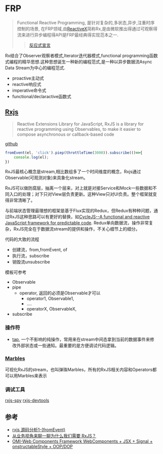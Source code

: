# FRP
> Functional Reactive Programming, 是针对复杂的,多状态,异步,注重时序控制的场景, 在FRP领域,由[ReactiveX](https://reactivex.io/)简称Rx,是由微软推出得通过可观察得流来进行异步编程得API是FRP最经典得实现范本之一.
>> [反应式宣言](https://www.reactivemanifesto.org/)

Rx结合了Observer观察者模式,Iterator迭代器模式,functional programming函数式编程的精华思想.这种思想诞生一种新的编程范式,是一种以异步数据流Async Data Stream为中心的编程范式.

- proactive主动式
- reactive响应式
- imperative命令式
- functional/declaractive函数式


## [Rxjs](https://rxjs.dev/)
> Reactive Extensions Library for JavaScript, RxJS is a library for reactive programming using Observables, to make it easier to compose asynchronous or callback-based code

[github](https://github.com/ReactiveX/RxJS)

```js
fromEvent(el, 'click').piep(throttleTime(3000)).subscribe(()=>{
    console.log(el);
})
```

RxJS最核心概念是stream,相比数组多了一个时间维度的概念，Rxjs通过Observable(可观测对象)来具象化stream。

RxJS可以做防腐层，抽离一个层来，对上就是对接Service和Mock一些数据和不同入口的处理；对下只对View层负责更新。这种View只对UI负责。整个框架就变得非常清晰了。

与前端状态管理最理想的框架是基于Flux实现的Redux，但Redux有种种问题，通过RxJS这种思路可以有更好的替换，如[CycleJS--A functional and reactive JavaScript framework for predictable code](https://github.com/cyclejs/cyclejs). Redux单向数据流，操作非常复杂，RxJS完全在于数据流stream的提供和操作，不关心细节上的细分。

代码的大致的流程
- 创建流，from,fromEvent, of
- 执行流，subscribe
- 销毁流unsubscribe

模板可参考
- Observable
- pipe
    - operator, 返回的必须是Observable才可以
        - operator1, Observable1,
        - ....
        - operatorX, ObservableX,
- subscribe

### 操作符

- [tap](https://rxjs.dev/api/index/function/tap), 一个不影响的纯操作，常用来在stream中间态拿到当前的数据事件来修改外部状态或一些通知。最重要的是方便调试代码逻辑。

### [Marbles](https://rxmarbles.com/)
可视化RxJS的stream，也叫弹珠Marbles，所有的RxJS相关内容和Operators都可以用Marbles来表示

### 调试工具

[rxjs-spy](https://github.com/cartant/rxjs-spy)
[rxjs-devtools](https://github.com/ardoq/rxjs-devtools)


## 参考

- [rxjs 源码分析1-(fromEvent)](https://juejin.cn/post/6844903730425364494)
- [从业务视角来聊一聊为什么我们需要 RxJS？](https://juejin.cn/post/7090422222195523621)
- [OMI-Web Components Framework WebComponents + JSX + Signal + onstructableStyle + OOP/DOP ](https://omi.cdn-go.cn/home/latest/)

